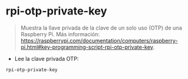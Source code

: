 # rpi-otp-private-key

> Muestra la llave privada de la clave de un solo uso (OTP) de una Raspberry Pi.
> Más información: <https://raspberrypi.com/documentation/computers/raspberry-pi.html#key-programming-script-rpi-otp-private-key>.

- Lee la clave privada OTP:

`rpi-otp-private-key`
